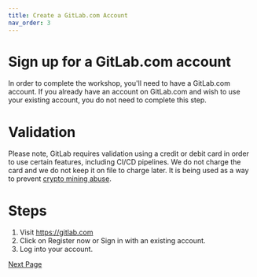 ```yaml
---
title: Create a GitLab.com Account
nav_order: 3
---
```


# Sign up for a GitLab.com account
In order to complete the workshop, you'll need to have a GitLab.com account. If you already have an account on GitLab.com and wish to use your existing account, you do not need to complete this step.

# Validation
Please note, GitLab requires validation using a credit or debit card in order to use certain features, including CI/CD pipelines. We do not charge the card and we do not keep it on file to charge later. It is being used as a way to prevent <a href="https://about.gitlab.com/blog/2021/05/17/prevent-crypto-mining-abuse/" target="_blank">crypto mining abuse</a>. 

# Steps

1. Visit <a href="https://gitlab.com" target="_blank">https://gitlab.com</a>
2. Click on Register now or Sign in with an existing account.
3. Log into your account.

[Next Page](https://devops-education.gitlab.io/cwac-workshop/course/setup/)
